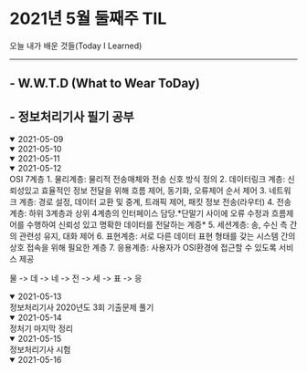 # 2021년 5월 둘째주 TIL
오늘 내가 배운 것들(Today I Learned)

---------------------------------------
## - W.W.T.D (What to Wear ToDay)
## - 정보처리기사 필기 공부

<details open>
<summary>2021-05-09</summary>

</details>

<details open>
<summary>2021-05-10</summary>


</details>


<details open>
<summary>2021-05-11</summary>

</details>

<details open>
<summary>2021-05-12</summary>
OSI 7계층   
1. 물리계층: 물리적 전송매체와 전송 신호 방식 정의
2. 데이터링크 계층: 신뢰성있고 효율적인 정보 전달을 위해 흐름 제어, 동기화, 오류제어 순서 제어
3. 네트워크 계층: 경로 설정, 데이터 교환 및 중계, 트래픽 제어, 패킷 정보 전송(라우터)
4. 전송계층: 하위 3계층과 상위 4계층의 인터페이스 담당.*단말기 사이에 오류 수정과 흐름제어를 수행하여 신뢰성 있고 명확한 데이터를 전달하는 계증*
5. 세션계층: 송, 수신 측 간의 관련성 유지, 대화 제어
6. 표현계층: 서로 다른 데이터 표현 형태를 갖는 시스템 간의 상호 접속을 위해 필요한 계층
7. 응용계층: 사용자가 OSI환경에 접근할 수 있도록 서비스 제공


물 -> 데 ->  네 -> 전 -> 세 -> 표 -> 응
</details>

<details open>
<summary>2021-05-13</summary>
정보처리기사 2020년도 3회 기출문제 풀기
</details>

<details open>
<summary>2021-05-14</summary>
정처기 마지막 정리
</details>

<details open>
<summary>2021-05-15</summary>
정보처리기사 시험
</details>

<details open>
<summary>2021-05-16</summary>

</details>
